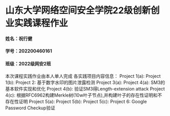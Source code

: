 # 山东大学网络空间安全学院22级创新创业实践课程作业
#### 姓名：祝行健
#### 学号：202200460161
#### 班级：2022级网安2班
本次课程实践作业由本人单人完成
各实践项目内容信息：
Project 1(a):
Project 1(b):
Project 2: 基于数字水印的图片泄露检测
Project 3(a):
Project 4(a): SM3的基本软件实现和优化
Project 4(b): 验证SM3得Length-extension attack
Project 4(c): 根据RFC6962构建Merkle树(10w叶子节点),并构建叶子的存在性证明和不存在性证明
Project 5(a):
Project 5(b):
Project 5(c):
Project 6: Google Password Checkup验证


